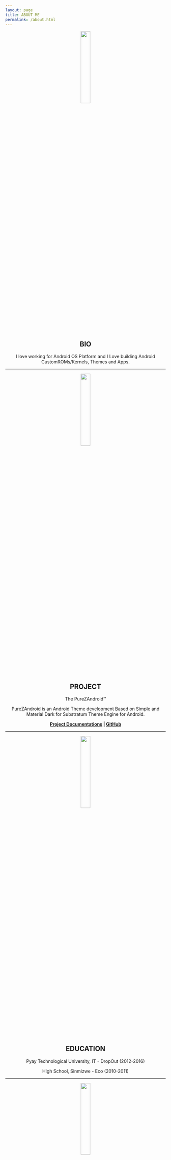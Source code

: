 ```yaml
---
layout: page
title: ABOUT ME
permalink: /about.html
---
```


<p align="center"> 
  <img src="https://s20.postimg.cc/g9j3jkr8t/about-me.png" width="24%" height="24%" /> 
</p>
<h2 align="center">BIO</h2>
<p align="center">
  I love working for Android OS Platform and I Love building Android CustomROMs/Kernels, Themes and Apps. 
</p>

---

<p align="center"> 
  <img src="https://s20.postimg.cc/ifn1owg3x/android.png" width="24%" height="24%" /> 
</p>
<h2 align="center">PROJECT</h2>
<p align="center">The PureZAndroid™</p>
<p align="center">PureZAndroid is an Android Theme development Based on Simple and Material Dark for Substratum Theme Engine for Android.</p>
<p align="center">
  <b><a href="https://zawzaww.github.io/works">Project Documentations</a> | <a href="https://github.com/purezandroid">GitHub</a></b>
</p>

---

<p align="center"> 
  <img src="http://www.forsythunitedway.org/wp-content/uploads/2015/08/education-icon.png" width="24%" height="24%" /> 
</p>
<h2 align="center">EDUCATION</h2>
<p align="center">Pyay Technological University, IT - DropOut (2012-2016)</p>
<p align="center">High School, Sinmizwe - Eco (2010-2011)</p>

---

<p align="center"> 
  <img src="https://s20.postimg.cc/bintf8y25/works.png" width="24%" height="24%" /> 
</p>
<h2 align="center">WORKS</h2>
<p align="center">
  <b>
    <a href="https://github.com/purezandroid">Project Maintainer @PureZAndroid</a>
  </b>
</p>

---

<p align="center"> 
  <img src="https://s20.postimg.cc/bp6kfwg7x/interest.png" width="24%" height="24%" /> 
</p>
<h2 align="center">INTERESTS</h2>
<p align="center">
  Android OS, Linux, Android Theming and App Development, Photography, Music, Game Playing, Reading and Writing Articles.
</p>

